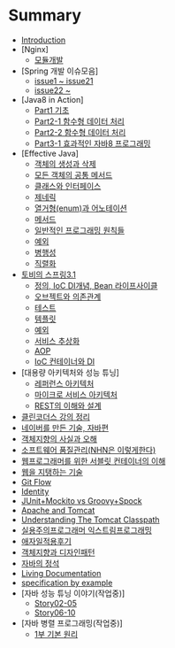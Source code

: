 # Summary

* [Introduction](README.md)
* [Nginx]
  * [모듈개발](nginx/모듈개발.md)
* [Spring 개발 이슈모음]
  * [issue1 ~ issue21](Spring_개발_이슈모음/Spring_개발_이슈1.md)
  * [issue22 ~ ](Spring_개발_이슈모음/Spring_개발_이슈2.md)
* [Java8 in Action]
  * [Part1 기초](java8_in_action/part1.md)
  * [Part2-1 함수형 데이터 처리](java8_in_action/part2_함수형_데이터_처리.md)
  * [Part2-2 함수형 데이터 처리](java8_in_action/part2-2_함수형_데이터_처리.md)
  * [Part3-1 효과적인 자바8 프로그래밍](java8_in_action/part3-1_효과적인_자바8_프로그래밍.md)
* [Effective Java]
  * [객체의 생성과 삭제](객체의_생성과_삭제.md)
  * [모든 객체의 공통 메서드](모든_객체의_공통_메서드.md)
  * [클래스와 인터페이스](클래스와_인터페이스.md)
  * [제네릭](제네릭.md)
  * [열거형(enum)과 어노테이션](열거형(enum)과_어노테이션.md)
  * [메서드](메서드.md)
  * [일반적인 프로그래밍 원칙들](일반적인_프로그래밍_원칙들.md)
  * [예외](예외.md)
  * [병행성](병행성.md)
  * [직렬화](직렬화.md)  
* [토비의 스프링3.1](spring.md)
  * [정의, IoC DI개념, Bean 라이프사이클](정의_IoC_DI개념_Bean_라이프사이클.md)
  * [오브젝트와 의존관계](오브젝트와_의존관계.md)
  * [테스트](테스트.md)
  * [템플릿](템플릿.md)
  * [예외](토비예외.md)
  * [서비스 추상화](서비스_추상화.md)
  * [AOP](aop.md)
  * [IoC 컨테이너와 DI](IoC_컨테이너와_DI.md)  
* [대용량 아키텍처와 성능 튜닝]
  * [레퍼런스 아키텍처](soa.md)
  * [마이크로 서비스 아키텍처](msa.md)
  * [REST의 이해와 설계](rest.md)  
* [클린코더스 강의 정리](클린코더스_강의_정리.md)  
* [네이버를 만든 기술, 자바편](네이버를_만든_기술_자바편.md)
* [객체지향의 사실과 오해](객체지향의_사실과_오해.md)
* [소프트웨어 품질관리(NHN은 이렇게한다)](소프트웨어_품질관리_NHN은_이렇게한다.md)
* [웹프로그래머를 위한 서블릿 컨테이너의 이해](웹_프로그래머를_위한_서블릿_컨테이너의_이해.md)
* [웹을 지탱하는 기술](웹을_지탱하는_기술.md)
* [Git Flow](gitflow.md)
* [Identity](identity.md)
* [JUnit+Mockito vs Groovy+Spock](junit+mockito_vs_groovy+spock.md)
* [Apache and Tomcat](apache-and-tomcat.md)
* [Understanding The Tomcat Classpath](understanding_the_tomcat_classpath.md)
* [실용주의프로그래머 익스트림프로그래밍](실용주의프로그래머_익스트림프로그래밍.md)
* [애자일적용후기](애자일적용후기.md)
* [객체지향과 디자인패턴](객체지향과_디자인패턴.md)
* [자바의 정석](자바의_정석.md)
* [Living Documentation](what__why__how_living_documentation.md)
* [specification by example](specification_by_example.md)
* [자바 성능 튜닝 이야기(작업중)]
  * [Story02-05](자바_성능_튜닝_이야기/story02-05.md)
  * [Story06-10](자바_성능_튜닝_이야기/story06-10.md)
* [자바 병렬 프로그래밍(작업중)]
  * [1부 기본 원리](자바_병렬_프로그래밍/1부_기본_원리.md)